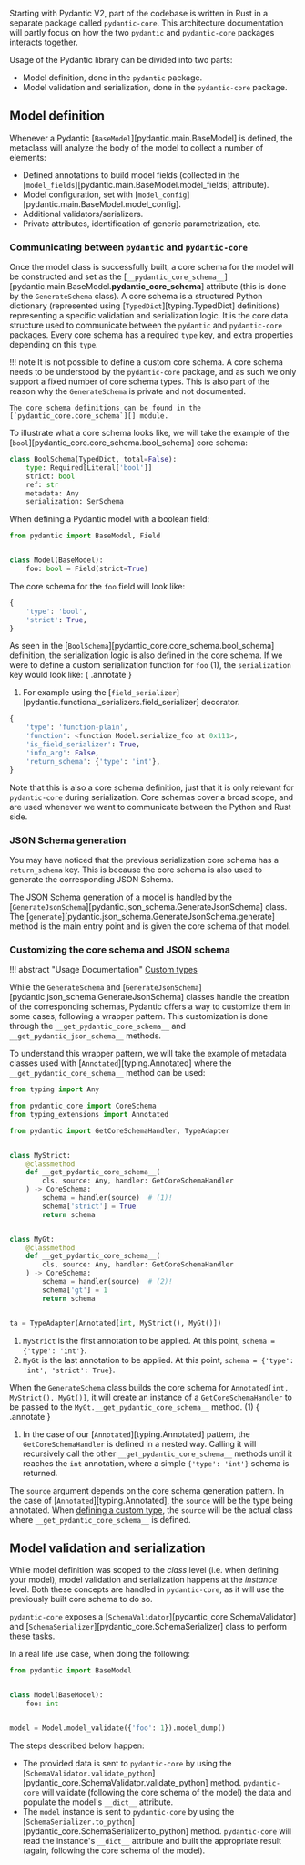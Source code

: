 Starting with Pydantic V2, part of the codebase is written in Rust in a separate package called `pydantic-core`.
This architecture documentation will partly focus on how the two `pydantic` and `pydantic-core` packages interacts together.

Usage of the Pydantic library can be divided into two parts:

- Model definition, done in the `pydantic` package.
- Model validation and serialization, done in the `pydantic-core` package.

## Model definition

Whenever a Pydantic [`BaseModel`][pydantic.main.BaseModel] is defined, the metaclass
will analyze the body of the model to collect a number of elements:

- Defined annotations to build model fields (collected in the [`model_fields`][pydantic.main.BaseModel.model_fields] attribute).
- Model configuration, set with [`model_config`][pydantic.main.BaseModel.model_config].
- Additional validators/serializers.
- Private attributes, identification of generic parametrization, etc.

### Communicating between `pydantic` and `pydantic-core`

Once the model class is successfully built, a core schema for the model will be constructed
and set as the [`__pydantic_core_schema__`][pydantic.main.BaseModel.__pydantic_core_schema__]
attribute (this is done by the `GenerateSchema` class). A core schema is a structured Python
dictionary (represented using [`TypedDict`][typing.TypedDict] definitions) representing a
specific validation and serialization logic. It is the core data structure used to communicate
between the `pydantic` and `pydantic-core` packages. Every core schema has a required `type` key,
and extra properties depending on this `type`.

!!! note
    It is not possible to define a custom core schema. A core schema needs to be understood by the
    `pydantic-core` package, and as such we only support a fixed number of core schema types.
    This is also part of the reason why the `GenerateSchema` is private and not documented.

    The core schema definitions can be found in the [`pydantic_core.core_schema`][] module.

To illustrate what a core schema looks like, we will take the example of the
[`bool`][pydantic_core.core_schema.bool_schema] core schema:

```python lint="skip" test="skip"
class BoolSchema(TypedDict, total=False):
    type: Required[Literal['bool']]
    strict: bool
    ref: str
    metadata: Any
    serialization: SerSchema
```

When defining a Pydantic model with a boolean field:

```python
from pydantic import BaseModel, Field


class Model(BaseModel):
    foo: bool = Field(strict=True)
```

The core schema for the `foo` field will look like:

```python
{
    'type': 'bool',
    'strict': True,
}
```

As seen in the [`BoolSchema`][pydantic_core.core_schema.bool_schema] definition,
the serialization logic is also defined in the core schema.
If we were to define a custom serialization function for `foo` (1), the `serialization` key would look like:
{ .annotate }

1.  For example using the [`field_serializer`][pydantic.functional_serializers.field_serializer] decorator.

```python lint="skip" test="skip"
{
    'type': 'function-plain',
    'function': <function Model.serialize_foo at 0x111>,
    'is_field_serializer': True,
    'info_arg': False,
    'return_schema': {'type': 'int'},
}
```

Note that this is also a core schema definition, just that it is only relevant for `pydantic-core` during serialization.
Core schemas cover a broad scope, and are used whenever we want to communicate between the Python and Rust side.

### JSON Schema generation

You may have noticed that the previous serialization core schema has a `return_schema` key.
This is because the core schema is also used to generate the corresponding JSON Schema.

The JSON Schema generation of a model is handled by the [`GenerateJsonSchema`][pydantic.json_schema.GenerateJsonSchema] class.
The [`generate`][pydantic.json_schema.GenerateJsonSchema.generate] method is the main entry point and is given the core schema of that model.

### Customizing the core schema and JSON schema

!!! abstract "Usage Documentation"
    [Custom types](concepts/types.md#custom-types)

While the `GenerateSchema` and [`GenerateJsonSchema`][pydantic.json_schema.GenerateJsonSchema] classes handle
the creation of the corresponding schemas, Pydantic offers a way to customize them in some cases, following a wrapper pattern.
This customization is done through the `__get_pydantic_core_schema__` and `__get_pydantic_json_schema__` methods.

To understand this wrapper pattern, we will take the example of metadata classes used with [`Annotated`][typing.Annotated]
where the `__get_pydantic_core_schema__` method can be used:

```python
from typing import Any

from pydantic_core import CoreSchema
from typing_extensions import Annotated

from pydantic import GetCoreSchemaHandler, TypeAdapter


class MyStrict:
    @classmethod
    def __get_pydantic_core_schema__(
        cls, source: Any, handler: GetCoreSchemaHandler
    ) -> CoreSchema:
        schema = handler(source)  # (1)!
        schema['strict'] = True
        return schema


class MyGt:
    @classmethod
    def __get_pydantic_core_schema__(
        cls, source: Any, handler: GetCoreSchemaHandler
    ) -> CoreSchema:
        schema = handler(source)  # (2)!
        schema['gt'] = 1
        return schema


ta = TypeAdapter(Annotated[int, MyStrict(), MyGt()])
```

1. `MyStrict` is the first annotation to be applied. At this point, `schema = {'type': 'int'}`.
2. `MyGt` is the last annotation to be applied. At this point, `schema = {'type': 'int', 'strict': True}`.

When the `GenerateSchema` class builds the core schema for `Annotated[int, MyStrict(), MyGt()]`, it will
create an instance of a `GetCoreSchemaHandler` to be passed to the `MyGt.__get_pydantic_core_schema__` method. (1)
{ .annotate }

1.  In the case of our [`Annotated`][typing.Annotated] pattern, the `GetCoreSchemaHandler` is defined in a nested way.
    Calling it will recursively call the other `__get_pydantic_core_schema__` methods until it reaches the `int` annotation,
    where a simple `{'type': 'int'}` schema is returned.

The `source` argument depends on the core schema generation pattern. In the case of [`Annotated`][typing.Annotated],
the `source` will be the type being annotated. When [defining a custom type](concepts/types.md#as-a-method-on-a-custom-type),
the `source` will be the actual class where `__get_pydantic_core_schema__` is defined.

## Model validation and serialization

While model definition was scoped to the _class_ level (i.e. when defining your model), model validation
and serialization happens at the _instance_ level. Both these concepts are handled in `pydantic-core`,
as it will use the previously built core schema to do so.

`pydantic-core` exposes a [`SchemaValidator`][pydantic_core.SchemaValidator] and
[`SchemaSerializer`][pydantic_core.SchemaSerializer] class to perform these tasks.

In a real life use case, when doing the following:

```python
from pydantic import BaseModel


class Model(BaseModel):
    foo: int


model = Model.model_validate({'foo': 1}).model_dump()
```

The steps described below happen:

- The provided data is sent to `pydantic-core` by using the
  [`SchemaValidator.validate_python`][pydantic_core.SchemaValidator.validate_python] method.
  `pydantic-core` will validate (following the core schema of the model) the data and populate
  the model's `__dict__` attribute.
- The `model` instance is sent to `pydantic-core` by using the
  [`SchemaSerializer.to_python`][pydantic_core.SchemaSerializer.to_python] method.
  `pydantic-core` will read the instance's `__dict__` attribute and built the appropriate result
  (again, following the core schema of the model).

